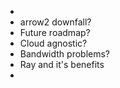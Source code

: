 -
- arrow2 downfall?
- Future roadmap?
- Cloud agnostic?
- Bandwidth problems?
- Ray and it's benefits
- 